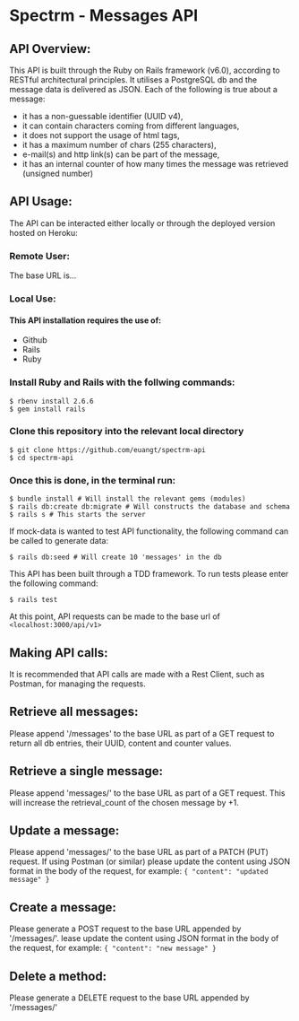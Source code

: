 # Spectrm - Messages API

## API Overview:

This API is built through the Ruby on Rails framework (v6.0), according to RESTful architectural principles. It utilises a PostgreSQL db and the message data is delivered as JSON. 
Each of the following is true about a message: 
* it has a non-guessable identifier (UUID v4),
* it can contain characters coming from different languages,
* it does not support the usage of html tags,
* it has a maximum number of chars (255 characters),
* e-mail(s) and http link(s) can be part of the message,
* it has an internal counter of how many times the message was retrieved (unsigned number)

## API Usage:

The API can be interacted either locally or through the deployed version hosted on Heroku:

### Remote User:

The base URL is... 

### Local Use: 

#### This API installation requires the use of:
* Github
* Rails
* Ruby

### Install Ruby and Rails with the follwing commands:
```shell
$ rbenv install 2.6.6
$ gem install rails
```

### Clone this repository into the relevant local directory
```shell
$ git clone https://github.com/euangt/spectrm-api
$ cd spectrm-api
```

### Once this is done, in the terminal run: 
```shell
$ bundle install # Will install the relevant gems (modules)
$ rails db:create db:migrate # Will constructs the database and schema
$ rails s # This starts the server 
```
If mock-data is wanted to test API functionality, the following command can be called to generate data: 
```shell
$ rails db:seed # Will create 10 'messages' in the db
```
This API has been built through a TDD framework. To run tests please enter the following command:
```shell
$ rails test
```

At this point, API requests can be made to the base url of `<localhost:3000/api/v1>`

## Making API calls: 

It is recommended that API calls are made with a Rest Client, such as Postman, for managing the requests. 

## Retrieve all messages:
Please append '/messages' to the base URL as part of a GET request to return all db entries, their UUID, content and counter values. 

## Retrieve a single message:
Please append 'messages/<MessageUUID>' to the base URL as part of a GET request. This will increase the retrieval_count of the chosen message by +1.
 
## Update a message: 
Please append 'messages/<MessageUUID>' to the base URL as part of a PATCH (PUT) request. 
If using Postman (or similar) please update the content using JSON format in the body of the request, for example: 
`{ "content": "updated message" }`
  
## Create a message: 
Please generate a POST request to the base URL appended by '/messages/'. 
lease update the content using JSON format in the body of the request, for example: 
`{ "content": "new message" }`

## Delete a method: 
Please generate a DELETE request to the base URL appended by '/messages/<MessageUUID>'
